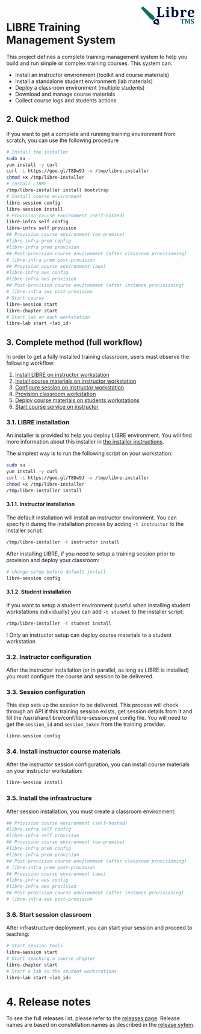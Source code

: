 <img align="right" height="50" src="https://raw.githubusercontent.com/startxfr/libre/dev/docs/assets/logo.svg?sanitize=true">

# LIBRE Training Management System

This project defines a complete training management system to help you build and run simple
or complex training courses. This system can:

- Install an instructor environment (toolkit and course materials)
- Install a standalone student environment (lab materials)
- Deploy a classroom environment (multiple students)
- Download and manage course materials
- Collect course logs and students actions

## 2. Quick method

If you want to get a complete and running training environment from scratch, you can use the
following procedure

```bash
# Install the installer
sudo su -
yum install -y curl
curl -L https://goo.gl/T8Dw9J -o /tmp/libre-installer
chmod +x /tmp/libre-installer
# Install LIBRE
/tmp/libre-installer install bootstrap
# Install course environment
libre-session config
libre-session install
# Provision course environment (self-hosted)
libre-infra self config
libre-infra self provision
## Provision course environment (on-premise)
#libre-infra prem config
#libre-infra prem provision
## Post-provision course environment (after classroom provisioning)
# libre-infra prem post-provision
## Provision course environment (aws)
#libre-infra aws config
#libre-infra aws provision
## Post-provision course environment (after instance provisioning)
# libre-infra aws post-provision
# Start course
libre-session start
libre-chapter start
# Start lab on each workstation
libre-lab start <lab_id>
```

## 3. Complete  method (full workflow)

In order to get a fully installed training classroom, users must observe the following
workflow:

1. [Install LIBRE on instructor workstation](docs/commands/installer.md)
2. [Install course materials on instructor workstation](docs/commands/libre-repository.md)
3. [Configure session on instructor workstation](docs/commands/session-config.md)
4. [Provision classroom workstation](docs/commands/classroom-provision.md)
5. [Deploy course materials on students workstations](docs/commands/session-install.md)
6. [Start course service on instructor](docs/commands/session-start.md)


### 3.1. LIBRE installation

An installer is provided to help you deploy LIBRE environment. You will find more
information about this installer in [the installer instructions](docs/commands/installer.md).

The simplest way is to run the following script on your workstation:

```bash
sudo su -
yum install -y curl
curl -L https://goo.gl/T8Dw9J -o /tmp/libre-installer
chmod +x /tmp/libre-installer
/tmp/libre-installer install
```

#### 3.1.1. Instructor installation

The default installation will install an instructor environment. You can specify it during the
installation process by adding `-t instructor` to the installer script:

```bash
/tmp/libre-installer -t instructor install
```

After installing LIBRE, if you need to setup a training session prior to provision and deploy your classroom:

```bash
# change setup before default install
libre-session config
```

#### 3.1.2. Student installation

If you want to setup a student environment (useful when installing student workstations
individually) you can add `-t student` to the installer script:

```bash
/tmp/libre-installer -t student install
```

! Only an instructor setup can deploy course materials to a student workstation

### 3.2. Instructor configuration

After the instructor installation (or in parallel, as long as LIBRE is installed)
you must configure the course and session to be delivered.

### 3.3. Session configuration

This step sets up the session to be delivered. This process will check through an API if this training session
exists, get session details from it and fill the /usr/share/libre/conf/libre-session.yml config file.
You will need to get the `session_id` and `session_token` from the training provider.

```bash
libre-session config
```

### 3.4. Install instructor course materials

After the instructor session configuration, you can install course materials on your instructor workstation:

```bash
libre-session install
```

### 3.5. Install the infrastructure

After session installation, you must create a classroom environment:

```bash
## Provision course environment (self-hosted)
#libre-infra self config
#libre-infra self provision
## Provision course environment (on-premise)
#libre-infra prem config
#libre-infra prem provision
## Post-provision course environment (after classroom provisioning)
# libre-infra prem post-provision
## Provision course environment (aws)
#libre-infra aws config
#libre-infra aws provision
## Post-provision course environment (after instance provisioning)
# libre-infra aws post-provision
```

### 3.6. Start session classroom

After infrastructure deployment, you can start your session and proceed to teaching:

```bash
# Start session tools
libre-session start
# Start teaching a course chapter
libre-chapter start
# Start a lab on the student workstations
libre-lab start <lab_id>
```

# 4. Release notes

To see the full releases list, please refer to the [releases page](docs/RELEASES.md). 
Release names are based on constellation names as described in the 
[release sytem](docs/RELEASES.md#release-naming-rules).
